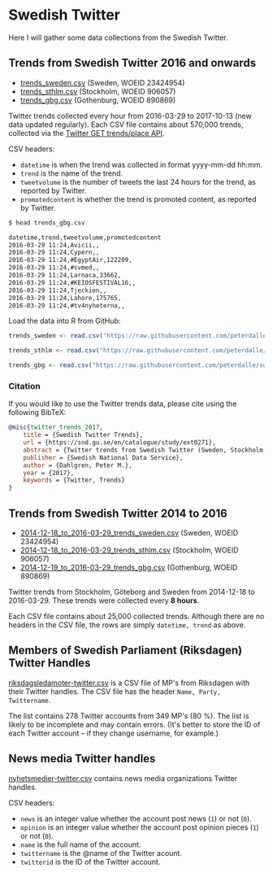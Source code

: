 # Swedish Twitter

Here I will gather some data collections from the Swedish Twitter.

## Trends from Swedish Twitter 2016 and onwards

* [trends_sweden.csv](trends_sweden.csv) (Sweden, WOEID 23424954)
* [trends_sthlm.csv](trends_sthlm.csv) (Stockholm, WOEID 906057)
* [trends_gbg.csv](trends_gbg.csv) (Gothenburg, WOEID 890869)

Twitter trends collected every hour from 2016-03-29 to 2017-10-13 (new data updated regularly). Each CSV file contains about 570,000 trends, collected via the [Twitter GET trends/place API](https://dev.twitter.com/rest/reference/get/trends/place).

CSV headers: 

- `datetime` is when the trend was collected in format yyyy-mm-dd hh:mm.
- `trend` is the name of the trend.
- `tweetvolume` is the number of tweets the last 24 hours for the trend, as reported by Twitter.
- `promotedcontent` is whether the trend is promoted content, as reported by Twitter.

```bash
$ head trends_gbg.csv

datetime,trend,tweetvolume,promotedcontent
2016-03-29 11:24,Avicii,,
2016-03-29 11:24,Cypern,,
2016-03-29 11:24,#EgyptAir,122209,
2016-03-29 11:24,#svmed,,
2016-03-29 11:24,Larnaca,33662,
2016-03-29 11:24,#KEIOSFESTIVAL16,,
2016-03-29 11:24,Tjeckien,,
2016-03-29 11:24,Lahore,175765,
2016-03-29 11:24,#tv4nyheterna,,
```

Load the data into R from GitHub:

```r
trends_sweden <- read.csv("https://raw.githubusercontent.com/peterdalle/swedishtwitter/master/trends_sweden.csv", header=TRUE)

trends_sthlm <- read.csv("https://raw.githubusercontent.com/peterdalle/swedishtwitter/master/trends_sthlm.csv", header=TRUE)

trends_gbg <- read.csv("https://raw.githubusercontent.com/peterdalle/swedishtwitter/master/trends_gbg.csv", header=TRUE)
```

### Citation

If you would like to use the Twitter trends data, please cite using the following BibTeX:

```BibTeX
@misc{twitter_trends_2017,
    title = {Swedish Twitter Trends},
    url = {https://snd.gu.se/en/catalogue/study/ext0271},
    abstract = {Twitter trends from Swedish Twitter (Sweden, Stockholm, Göteborg). Trends collected every hour from 2016-03-29 and onwards via the GET trends/place API. Data contains datetime, name of the trend, tweet volume, and whether or not the trend is promoted content.},
    publisher = {Swedish National Data Service},
    author = {Dahlgren, Peter M.},
    year = {2017},
    keywords = {Twitter, Trends}
}
```

## Trends from Swedish Twitter 2014 to 2016

* [2014-12-18_to_2016-03-29_trends_sweden.csv](2014-12-18_to_2016-03-29_trends_sweden.csv) (Sweden, WOEID 23424954)
* [2014-12-18_to_2016-03-29_trends_sthlm.csv](2014-12-18_to_2016-03-29_trends_sthlm.csv) (Stockholm, WOEID 906057)
* [2014-12-19_to_2016-03-29_trends_gbg.csv](2014-12-19_to_2016-03-29_trends_gbg.csv) (Gothenburg, WOEID 890869)

Twitter trends from Stockholm, Göteborg and Sweden from 2014-12-18 to 2016-03-29. These trends were collected every **8 hours**.

Each CSV file contains about 25,000 collected trends. Although there are no headers in the CSV file, the rows are simply `datetime, trend` as above.

## Members of Swedish Parliament (Riksdagen) Twitter Handles

[riksdagsledamoter-twitter.csv](riksdagsledamoter-twitter.csv) is a CSV file of MP's from Riksdagen with their Twitter handles. The CSV file has the header `Name, Party, Twittername`.

The list contains 278 Twitter accounts from 349 MP's (80 %). The list is likely to be incomplete and may contain errors. (It's better to store the ID of each Twitter account – if they change username, for example.)

## News media Twitter handles

[nyhetsmedier-twitter.csv](nyhetsmedier-twitter.csv) contains news media organizations Twitter handles.

CSV headers:

- `news` is an integer value whether the account post news (`1`) or not (`0`).
- `opinion` is an integer value whether the account post opinion pieces (`1`) or not (`0`).
- `name` is the full name of the account.
- `twittername` is the @name of the Twitter acount.
- `twitterid` is the ID of the Twitter account.
